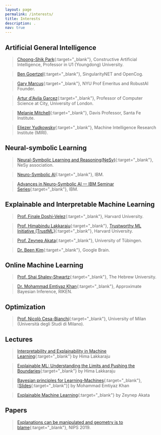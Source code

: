 ```yaml
---
layout: page
permalink: /interests/
title: Interests
description: .
nav: true
---
```


## Artificial General Intelligence
  > [Choong-Shik Park](https://www.researchgate.net/profile/Choong-Shik-Park){:target="_blank"}, Constructive Artificial Intelligence, Professor in U1 (Youngdong) University.
  
  > [Ben Goertzel](http://goertzel.org){:target="_blank"}, SingularityNET and OpenCog.
  
  > [Gary Marcus](http://garymarcus.com/){:target="_blank"}, NYU Prof Emeritus and RobustAI Founder.
  
  > [Artur d'Avila Garcez](http://www.staff.city.ac.uk/~aag/){:target="_blank"}, Professor of Computer Science at City, University of London.
  
  > [Melanie Mitchell](https://melaniemitchell.me/){:target="_blank"}, Davis Professor, Santa Fe Institute.


  > [Eliezer Yudkowsky](https://en.wikipedia.org/wiki/Eliezer_Yudkowsky){:target="_blank"}, Machine Intelligence Research Institute (MIRI).


  






## Neural-symbolic Learning

  > [Neural-Symbolic Learning and Reasoning(NeSy)](http://www.neural-symbolic.org/){:target="_blank"}, NeSy association.
  
  > [Neuro-Symbolic AI](https://researcher.watson.ibm.com/researcher/view_group.php?id=10518){:target="_blank"}, IBM.

  > [Advances in Neuro-Symbolic AI — IBM Seminar Series](https://researcher.watson.ibm.com/researcher/view_group.php?id=10510){:target="_blank"}, IBM.



## Explainable and Interpretable Machine Learning
  > [Prof. Finale Doshi-Velez](https://dtak.github.io){:target="_blank"}, Harvard University.
  
  > [Prof. Himabindu Lakkaraju](https://himalakkaraju.github.io){:target="_blank"}, [Trustworthy ML Initiative (TrustML)](https://www.trustworthyml.org/){:target="_blank"}, Harvard University.

  > [Prof. Zeynep Akata](https://eml-unitue.de/people/zeynep-akata){:target="_blank"}, University of Tübingen.

  > [Dr. Been Kim](https://beenkim.github.io/){:target="_blank"}, Google Brain.


## Online Machine Learning
  > [Prof. Shai Shalev-Shwartz](https://www.cs.huji.ac.il/~shais/){:target="_blank"}, The Hebrew University.

  > [Dr. Mohammad Emtiyaz Khan](https://emtiyaz.github.io/){:target="_blank"}, Approximate Bayesian Inference, RIKEN.

## Optimization
  > [Prof. Nicolò Cesa-Bianchi](http://cesa-bianchi.di.unimi.it/){:target="_blank"}, University of Milan (Università degli Studi di Milano).


## Lectures
  > [Interpretability and Explainability in Machine Learning](https://interpretable-ml-class.github.io/){:target="_blank"} by Hima Lakkaraju

  > [Explainable ML: Understanding the Limits and Pushing the Boundaries](https://www.chilconference.org/tutorial_T04.html){:target="_blank"} by Hima Lakkaraju

  > [Bayesian principles for Learning-Machines](https://www.youtube.com/watch?v=XvTFW0MqtZE&t=1s){:target="_blank"}, [[Slides](https://emtiyaz.github.io/papers/March10_2021_Open_Seminar.pdf){:target="_blank"}] by Mohammad Emtiyaz Khan

  > [Explainable Machine Learning](https://eml-unitue.de/teaching/seminar){:target="_blank"} by Zeynep Akata

## Papers
  > [Explanations can be manipulated and geometry is to blame](https://papers.nips.cc/paper/2019/file/bb836c01cdc9120a9c984c525e4b1a4a-Paper.pdf){:target="_blank"}, NIPS 2019.

